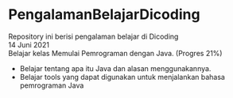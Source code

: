 # PengalamanBelajarDicoding
Repository ini berisi pengalaman belajar di Dicoding  
14 Juni 2021  
Belajar kelas Memulai Pemrograman dengan Java. (Progres 21%)
* Belajar tentang apa itu Java dan alasan menggunakannya.
* Belajar tools yang dapat digunakan untuk menjalankan bahasa pemrograman Java
